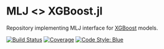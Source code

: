 # MLJ <> XGBoost.jl

Repository implementing MLJ interface for 
[XGBoost](https://github.com/JuliaStats/XGBoost.jl) models.


[![Build Status](https://github.com/alan-turing-institute/MLJXGBoostInterface.jl/workflows/CI/badge.svg)](https://github.com/alan-turing-institute/MLJXGBoostInterface.jl/actions)
[![Coverage](http://codecov.io/github/alan-turing-institute/MLJXGBoostInterface.jl/coverage.svg?branch=master)](https://codecov.io/gh/alan-turing-institute/MLJXGBoostInterface.jl)
[![Code Style: Blue](https://img.shields.io/badge/code%20style-blue-4495d1.svg)](https://github.com/invenia/BlueStyle)
